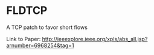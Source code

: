 FLDTCP
======

A TCP patch to favor short flows

Link to Paper:
http://ieeexplore.ieee.org/xpls/abs_all.jsp?arnumber=6968254&tag=1
